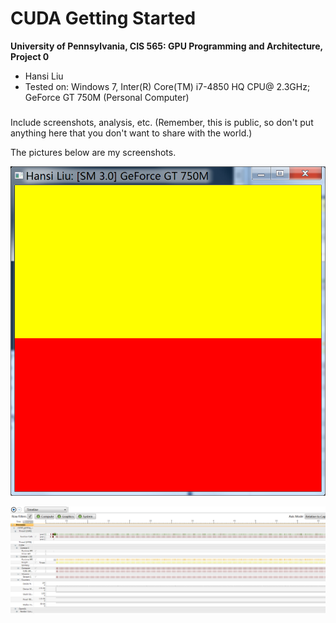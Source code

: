 CUDA Getting Started
====================

**University of Pennsylvania, CIS 565: GPU Programming and Architecture, Project 0**

* Hansi Liu
* Tested on: Windows 7, Inter(R) Core(TM) i7-4850 HQ CPU@ 2.3GHz; GeForce GT 750M (Personal Computer)

### 

Include screenshots, analysis, etc. (Remember, this is public, so don't put
anything here that you don't want to share with the world.)

The pictures below are my screenshots.

![](images/screenshot1.png)

![](images/screenshot2.png)
